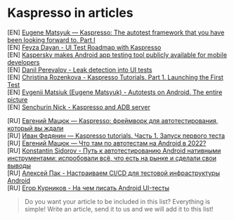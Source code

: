# Kaspresso in articles

[EN] [Eugene Matsyuk — Kaspresso: The autotest framework that you have been looking forward to. Part I](https://proandroiddev.com/kaspresso-the-autotest-framework-that-you-have-been-looking-forward-to-part-i-e102ed384d11) <br>
[EN] [Feyza Dayan - UI Test Roadmap with Kaspresso](https://medium.com/trendyol-tech/ui-test-roadmap-with-kaspresso-fa78d4ee7150) <br>
[EN] [Kaspersky makes Android app testing tool publicly available for mobile developers](https://www.digitalstreetsa.com/kaspersky-makes-android-app-testing-tool-publicly-available-for-mobile-developers/) <br>
[EN] [Danil Perevalov - Leak detection into UI tests](https://proandroiddev.com/leak-detection-into-ui-tests-952c598dcfe0) <br>
[EN] [Christina Rozenkova - Kaspresso Tutorials. Part 1. Launching the First Test](https://proandroiddev.com/kaspresso-tutorials-part-1-launching-the-first-test-731d489ea1ae) <br>
[EN] [Evgenii Matsiuk (Eugene Matsyuk) - Autotests on Android. The entire picture](https://proandroiddev.com/where-to-write-android-ui-tests-part-2-cb45033f3ddf) <br>
[EN] [Senchurin Nick - Kaspresso and ADB server](https://proandroiddev.com/kaspresso-and-adb-server-7c35a80d8978) <br>

[RU] [Евгений Мацюк — Kaspresso: фреймворк для автотестирования, который вы ждали](https://habr.com/ru/company/kaspersky/blog/467617/) <br>
[RU] [Иван Федянин — Kaspresso tutorials. Часть 1. Запуск первого теста](https://habr.com/ru/company/kaspersky/blog/570658/) <br>
[RU] [Евгений Мацюк — Что там по автотестам на Android в 2022?](https://habr.com/ru/articles/695244/) <br>
[RU] [Konstantin Sidorov - Путь к автотестированию Android нативными инструментами: испробовали всё, что есть на рынке и сделали свои выводы](https://habr.com/ru/companies/bcs_company/articles/661179/) <br>
[RU] [Алексей Пак - Настраиваем CI/CD для тестовой инфраструктуры Android](https://habr.com/ru/companies/gazprommedia/articles/739838/) <br>
[RU] [Егор Курников - На чем писать Android UI-тесты](https://habr.com/ru/companies/avito/articles/516650/) <br>


> Do you want your article to be included in this list? Everything is simple! Write an article, send it to us and we will add it to this list!
<br/>
